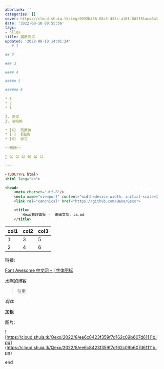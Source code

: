 ```yaml
---
abbrlink: ''
categories: []
cover: https://cloud.shuia.tk/img/0092b456-88c5-437c-a101-8d3f81aca6a1.png
date: '2022-08-10 09:55:56'
tags:
- hllqk
title: 展示测试
updated: '2022-08-10 14:01:24'
---# 1

## 2

### 3

#### 4

##### 5

###### 6

* 3
* 2
* 1

1. 测试
2. 哈哈哈

* [X]  玩原神
* [ ]  看b站
* [X]  学习

~~删除~~

🙂 😦 😍 😍 😎 😭 😊

---
```


```html
<!DOCTYPE html>
<html lang="en">

<head>
    <meta charset="utf-8"/>
    <meta name="viewport" content="width=device-width, initial-scale=1, shrink-to-fit=no">
    <link rel="canonical" href="https://github.com/Qexo/Qexo">

    <title>
        Hexo管理面板 -  编辑文章: cs.md 
    </title>

```


| col1 | col2 | col3 |
| ---- | ---- | ---- |
| 1    | 3    | 5    |
| 2    | 4    | 6    |

链接:

[Font Awesome 中文网 – | 字体图标](http://www.fontawesome.com.cn/)

[水啊的博客](http://shui.tk)

> 引用

*斜体*

**加粗**

图片:

![https://cloud.shuia.tk/Qexo/2022/8/ee6c8423f359f7d162c09b607d61111b.jpg](https://cloud.shuia.tk/Qexo/2022/8/ee6c8423f359f7d162c09b607d61111b.jpg)

end
